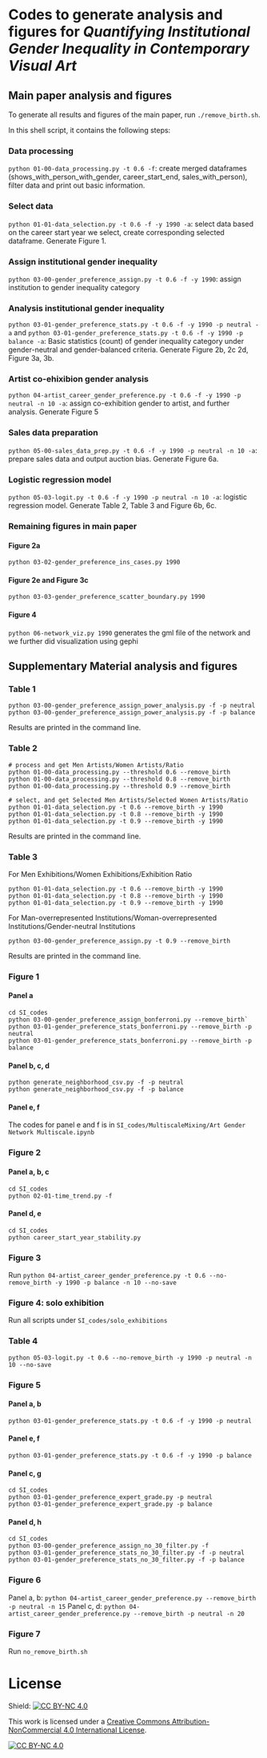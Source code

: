 # Codes to generate analysis and figures for _Quantifying Institutional Gender Inequality in Contemporary Visual Art_

## Main paper analysis and figures
To generate all results and figures of the main paper, run `./remove_birth.sh`. 

In this shell script, it contains the
following steps:

### Data processing
`python 01-00-data_processing.py -t 0.6 -f`: create merged dataframes (shows_with_person_with_gender,
career_start_end, sales_with_person), filter data and print out basic information.

### Select data
`python 01-01-data_selection.py -t 0.6 -f -y 1990 -a`: select data based on the career start year we select, create
corresponding selected dataframe. Generate Figure 1.

### Assign institutional gender inequality
`python 03-00-gender_preference_assign.py -t 0.6 -f -y 1990`: assign institution to gender inequality category

### Analysis institutional gender inequality
`python 03-01-gender_preference_stats.py -t 0.6 -f -y 1990 -p neutral -a` and
`python 03-01-gender_preference_stats.py -t 0.6 -f -y 1990 -p balance -a`:
Basic statistics (count) of gender inequality category under gender-neutral and gender-balanced criteria. Generate
Figure 2b, 2c 2d, Figure 3a, 3b.

### Artist co-ehixibion gender analysis
`python 04-artist_career_gender_preference.py -t 0.6 -f -y 1990 -p neutral -n 10 -a`: assign co-exhibition gender to
artist, and further analysis. Generate Figure 5

### Sales data preparation
`python 05-00-sales_data_prep.py -t 0.6 -f -y 1990 -p neutral -n 10 -a`: prepare sales data and output auction bias.
Generate Figure 6a.

### Logistic regression model
`python 05-03-logit.py -t 0.6 -f -y 1990 -p neutral -n 10 -a`: logistic regression model. Generate Table 2, Table 3 and
Figure 6b, 6c.

### Remaining figures in main paper
#### Figure 2a
`python 03-02-gender_preference_ins_cases.py 1990`
#### Figure 2e and Figure 3c
`python 03-03-gender_preference_scatter_boundary.py 1990`
#### Figure 4
`python 06-network_viz.py 1990` generates the gml file of the network and we further did visualization using gephi

## Supplementary Material analysis and figures
### Table 1
```
python 03-00-gender_preference_assign_power_analysis.py -f -p neutral
python 03-00-gender_preference_assign_power_analysis.py -f -p balance
```
Results are printed in the command line.

### Table 2
```shell
# process and get Men Artists/Women Artists/Ratio
python 01-00-data_processing.py --threshold 0.6 --remove_birth
python 01-00-data_processing.py --threshold 0.8 --remove_birth
python 01-00-data_processing.py --threshold 0.9 --remove_birth

# select, and get Selected Men Artists/Selected Women Artists/Ratio
python 01-01-data_selection.py -t 0.6 --remove_birth -y 1990
python 01-01-data_selection.py -t 0.8 --remove_birth -y 1990
python 01-01-data_selection.py -t 0.9 --remove_birth -y 1990
```
Results are printed in the command line.

### Table 3
For Men Exhibitions/Women Exhibitions/Exhibition Ratio
```
python 01-01-data_selection.py -t 0.6 --remove_birth -y 1990
python 01-01-data_selection.py -t 0.8 --remove_birth -y 1990
python 01-01-data_selection.py -t 0.9 --remove_birth -y 1990
```

For Man-overrepresented Institutions/Woman-overrepresented Institutions/Gender-neutral Institutions
```
python 03-00-gender_preference_assign.py -t 0.9 --remove_birth
```
Results are printed in the command line.

### Figure 1
#### Panel a
```
cd SI_codes
python 03-00-gender_preference_assign_bonferroni.py --remove_birth`
python 03-01-gender_preference_stats_bonferroni.py --remove_birth -p neutral
python 03-01-gender_preference_stats_bonferroni.py --remove_birth -p balance
```
#### Panel b, c, d
```
python generate_neighborhood_csv.py -f -p neutral
python generate_neighborhood_csv.py -f -p balance
```

#### Panel e, f
The codes for panel e and f is in `SI_codes/MultiscaleMixing/Art Gender Network Multiscale.ipynb`

### Figure 2
#### Panel a, b, c
```
cd SI_codes
python 02-01-time_trend.py -f
```

#### Panel d, e
```
cd SI_codes
python career_start_year_stability.py
```

### Figure 3
Run `python 04-artist_career_gender_preference.py -t 0.6 --no-remove_birth -y 1990 -p balance -n 10 --no-save`

### Figure 4: solo exhibition
Run all scripts under `SI_codes/solo_exhibitions`

### Table 4
`python 05-03-logit.py -t 0.6 --no-remove_birth -y 1990 -p neutral -n 10 --no-save`

### Figure 5
#### Panel a, b
`python 03-01-gender_preference_stats.py -t 0.6 -f -y 1990 -p neutral`

#### Panel e, f
`python 03-01-gender_preference_stats.py -t 0.6 -f -y 1990 -p balance`

#### Panel c, g
```
cd SI_codes
python 03-01-gender_preference_expert_grade.py -p neutral
python 03-01-gender_preference_expert_grade.py -p balance
```

#### Panel d, h
```
cd SI_codes
python 03-00-gender_preference_assign_no_30_filter.py -f
python 03-01-gender_preference_stats_no_30_filter.py -f -p neutral
python 03-01-gender_preference_stats_no_30_filter.py -f -p balance
```

### Figure 6
Panel a, b: `python 04-artist_career_gender_preference.py --remove_birth -p neutral -n 15`
Panel c, d: `python 04-artist_career_gender_preference.py --remove_birth -p neutral -n 20`

### Figure 7
Run `no_remove_birth.sh`

# License
Shield: [![CC BY-NC 4.0][cc-by-nc-shield]][cc-by-nc]

This work is licensed under a
[Creative Commons Attribution-NonCommercial 4.0 International License][cc-by-nc].

[![CC BY-NC 4.0][cc-by-nc-image]][cc-by-nc]

[cc-by-nc]: https://creativecommons.org/licenses/by-nc/4.0/
[cc-by-nc-image]: https://licensebuttons.net/l/by-nc/4.0/88x31.png
[cc-by-nc-shield]: https://img.shields.io/badge/License-CC%20BY--NC%204.0-lightgrey.svg